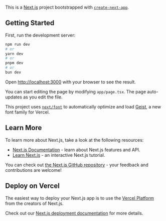 This is a [Next.js](https://nextjs.org) project bootstrapped with [`create-next-app`](https://nextjs.org/docs/app/api-reference/cli/create-next-app).

## Getting Started

First, run the development server:

```bash
npm run dev
# or
yarn dev
# or
pnpm dev
# or
bun dev
```

Open [http://localhost:3000](http://localhost:3000) with your browser to see the result.

You can start editing the page by modifying `app/page.tsx`. The page auto-updates as you edit the file.

This project uses [`next/font`](https://nextjs.org/docs/app/building-your-application/optimizing/fonts) to automatically optimize and load [Geist](https://vercel.com/font), a new font family for Vercel.

## Learn More

To learn more about Next.js, take a look at the following resources:

- [Next.js Documentation](https://nextjs.org/docs) - learn about Next.js features and API.
- [Learn Next.js](https://nextjs.org/learn) - an interactive Next.js tutorial.

You can check out [the Next.js GitHub repository](https://github.com/vercel/next.js) - your feedback and contributions are welcome!

## Deploy on Vercel

The easiest way to deploy your Next.js app is to use the [Vercel Platform](https://vercel.com/new?utm_medium=default-template&filter=next.js&utm_source=create-next-app&utm_campaign=create-next-app-readme) from the creators of Next.js.

Check out our [Next.js deployment documentation](https://nextjs.org/docs/app/building-your-application/deploying) for more details.


<!-- 
const states = [
    { name: "Maharashtra", districts: ["Pune", "Mumbai", "Nagpur", "Nashik", "Aurangabad", "Kolhapur", "Thane", "Satara", "Solapur", "Sangli"] },
    { name: "Uttar Pradesh", districts: ["Lucknow", "Kanpur", "Varanasi", "Agra", "Ghaziabad", "Meerut", "Noida", "Bareilly", "Aligarh", "Prayagraj"] },
    { name: "Gujarat", districts: ["Ahmedabad", "Surat", "Vadodara", "Rajkot", "Bhavnagar", "Jamnagar", "Gandhinagar", "Junagadh", "Anand", "Navsari"] },
    { name: "Rajasthan", districts: ["Jaipur", "Jodhpur", "Udaipur", "Kota", "Ajmer", "Bikaner", "Alwar", "Bhilwara", "Sikar", "Pali"] },
    { name: "Tamil Nadu", districts: ["Chennai", "Coimbatore", "Madurai", "Tiruchirappalli", "Salem", "Tirunelveli", "Erode", "Vellore", "Thoothukudi", "Tiruppur"] },
    { name: "Karnataka", districts: ["Bengaluru", "Mysuru", "Mangaluru", "Hubli-Dharwad", "Belgaum", "Gulbarga", "Davangere", "Shivamogga", "Udupi", "Tumakuru"] },
    { name: "West Bengal", districts: ["Kolkata", "Howrah", "Darjeeling", "Asansol", "Siliguri", "Durgapur", "Bardhaman", "Malda", "Nadia", "Murshidabad"] },
    { name: "Madhya Pradesh", districts: ["Bhopal", "Indore", "Gwalior", "Jabalpur", "Ujjain", "Sagar", "Satna", "Ratlam", "Rewa", "Dewas"] },
    { name: "Bihar", districts: ["Patna", "Gaya", "Bhagalpur", "Muzaffarpur", "Purnia", "Darbhanga", "Bihar Sharif", "Arrah", "Begusarai", "Katihar"] },
    { name: "Punjab", districts: ["Amritsar", "Ludhiana", "Jalandhar", "Patiala", "Bathinda", "Mohali", "Hoshiarpur", "Pathankot", "Moga", "Ferozepur"] },
    { name: "Haryana", districts: ["Gurgaon", "Faridabad", "Panipat", "Ambala", "Hisar", "Karnal", "Sonipat", "Rohtak", "Yamunanagar", "Panchkula"] },
    { name: "Kerala", districts: ["Thiruvananthapuram", "Kochi", "Kozhikode", "Thrissur", "Kannur", "Kollam", "Alappuzha", "Palakkad", "Kottayam", "Malappuram"] },
    { name: "Odisha", districts: ["Bhubaneswar", "Cuttack", "Rourkela", "Sambalpur", "Puri", "Balasore", "Berhampur", "Kendujhar", "Jharsuguda", "Angul"] },
    { name: "Assam", districts: ["Guwahati", "Dibrugarh", "Silchar", "Jorhat", "Tezpur", "Nagaon", "Tinsukia", "Goalpara", "Sivasagar", "Dhemaji"] },
    { name: "Jharkhand", districts: ["Ranchi", "Jamshedpur", "Dhanbad", "Bokaro", "Deoghar", "Hazaribagh", "Giridih", "Ramgarh", "Palamu", "Dumka"] },
    { name: "Chhattisgarh", districts: ["Raipur", "Bilaspur", "Durg", "Korba", "Rajnandgaon", "Jagdalpur", "Ambikapur", "Raigarh", "Mahasamund", "Koriya"] },
    { name: "Uttarakhand", districts: ["Dehradun", "Haridwar", "Nainital", "Rishikesh", "Almora", "Pithoragarh", "Haldwani", "Rudrapur", "Kashipur", "Mussoorie"] },
    { name: "Himachal Pradesh", districts: ["Shimla", "Manali", "Dharamshala", "Mandi", "Solan", "Kullu", "Una", "Bilaspur", "Chamba", "Kangra"] },
    { name: "Telangana", districts: ["Hyderabad", "Warangal", "Nizamabad", "Karimnagar", "Khammam", "Mahbubnagar", "Nalgonda", "Adilabad", "Medak", "Siddipet"] },
    { name: "Andhra Pradesh", districts: ["Visakhapatnam", "Vijayawada", "Guntur", "Nellore", "Kurnool", "Tirupati", "Rajahmundry", "Kadapa", "Anantapur", "Eluru"] }
];


const colonies = [
    "Shivaji Nagar", "Gokul Colony", "Raja Park", "Krishna Nagar", "Green Valley",
    "Sunrise Enclave", "Pearl Residency", "Elite Garden", "Silver Oak", "Maple Heights","bajrangbali nagar"
];

const images = ["https://encrypted-tbn0.gstatic.com/images?q=tbn:ANd9GcTsI_y7p2XbMoRy4hN-BjiiKyYu85Zc0Xz-xoLIE85iHFSqBBBbbQOKopou4ZzJwMfkmIc&usqp=CAU",
    "https://housing-images.n7net.in/4f2250e8/789bc2e4fcb9659bd0a98a8064f0709b/v0/fs/wave_city_residential_plots-wave_city-ghaziabad-wave_group.jpeg",
    "https://www.shutterstock.com/image-photo/spokane-washington-usa-november-22-600nw-2138814843.jpg",
    "https://encrypted-tbn0.gstatic.com/images?q=tbn:ANd9GcQuDqWfnKWTlQumGPwaudqx1MXx2sUXFbEFAw&s",
    "https://imagecdn.99acres.com/media1/25727/18/514558713M-1724819823729.webp",
    "https://st4.depositphotos.com/36995378/40119/i/450/depositphotos_401194662-stock-photo-indian-field-background-vadodara-gujarat.jpg",
    "https://media.istockphoto.com/id/1481643878/photo/american-style-country-house-on-a-striking-summer-day-with-blue-sky-beautiful-residential.jpg?s=612x612&w=0&k=20&c=xDBSiWJewpbwg1pFFTITNjEAKBiARrIf9sav9gCCnpg=",
    "https://www.longtermlettings.com/cache/hms-1/hms_113976.jpg",
    "https://is1-2.housingcdn.com/01c16c28/90ec0fc8018f87d0b7e96b9ce4529910/v0/fs/4_bhk_villa-for-rent-nanakram_guda-Hyderabad-others.jpg",
    "https://is1-2.housingcdn.com/01c16c28/90ec0fc8018f87d0b7e96b9ce4529910/v0/fs/4_bhk_villa-for-rent-nanakram_guda-Hyderabad-others.jpg"
]
// Initialize plots array,

let data = [];

// Function to generate plot data
function generatePlots() {
    let plotId = 1;
    states.forEach(state => {
        state.districts.forEach(district => {
            colonies.forEach(colony => {
                // Ensure at least 10 plots are generated per colony
                const minPlots = 10;
                const numPlots = Math.max(minPlots, Math.floor(Math.random() * 10 + 5)); // At least 10 plots, random between 10 and 15

                for (let i = 0; i < numPlots; i++) {
                    const plot = {
                        plotId: plotId++,
                        state: state.name,
                        district: district,
                        colony: colony,
                        size: `${Math.floor(Math.random() * 2000 + 500)} sq ft`, // Random size between 500 and 2500 sq ft
                        status: Math.random() > 0.5 ? "available" : "booked",
                        type: Math.random() > 0.5 ? "sell" : "rent",
                        price: Math.random() > 0.5 ? Math.floor(Math.random() * 500000 + 100000) : Math.floor(Math.random() * 20000 + 5000), // Random price
                        bookedBy: Math.random() > 0.7 ? `${Math.random().toString(36).substring(2, 7)}@example.com` : null, // Random email or null
                        owner: `Owner ${plotId}`, // Example owner name
                        address: `${Math.floor(Math.random() * 1000 + 1)}, ${colony}, ${district}, ${state.name}`
                    };
                    data.push(plot);
                }
            });
        });
    });
}

generatePlots();
 -->